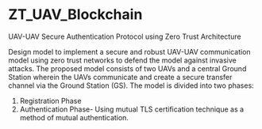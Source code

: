 # ZT_UAV_Blockchain
UAV-UAV Secure Authentication Protocol using Zero Trust Architecture

Design model to implement a secure and robust UAV-UAV communication model using zero trust networks to defend the model against invasive attacks. 
The proposed model consists of two UAVs and a central Ground Station wherein the UAVs communicate and create a secure transfer channel via the Ground Station (GS).
The model is divided into two phases:
1. Registration Phase
2. Authentication Phase- Using mutual TLS certification technique as a method of mutual authentication.
